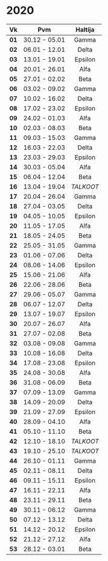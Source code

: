 2020
====

|  Vk  | Pvm           | Haltija    |
|:----:|:-------------:|:----------:|
|**01**| 30.12 - 05.01 | Gamma      |
|**02**| 06.01 - 12.01 | Delta      |
|**03**| 13.01 - 19.01 | Epsilon    |
|**04**| 20.01 - 26.01 | Alfa       |
|**05**| 27.01 - 02.02 | Beta       |
|**06**| 03.02 - 09.02 | Gamma      |
|**07**| 10.02 - 16.02 | Delta      |
|**08**| 17.02 - 23.02 | Epsilon    |
|**09**| 24.02 - 01.03 | Alfa       |
|**10**| 02.03 - 08.03 | Beta       |
|**11**| 09.03 - 15.03 | Gamma      |
|**12**| 16.03 - 22.03 | Delta      |
|**13**| 23.03 - 29.03 | Epsilon    |
|**14**| 30.03 - 05.04 | Alfa       |
|**15**| 06.04 - 12.04 | Beta       |
|**16**| 13.04 - 19.04 | *TALKOOT*  |
|**17**| 20.04 - 26.04 | Gamma      |
|**18**| 27.04 - 03.05 | Delta      |
|**19**| 04.05 - 10.05 | Epsilon    |
|**20**| 11.05 - 17.05 | Alfa       |
|**21**| 18.05 - 24.05 | Beta       |
|**22**| 25.05 - 31.05 | Gamma      |
|**23**| 01.06 - 07.06 | Delta      |
|**24**| 08.06 - 14.06 | Epsilon    |
|**25**| 15.06 - 21.06 | Alfa       |
|**26**| 22.06 - 28.06 | Beta       |
|**27**| 29.06 - 05.07 | Gamma      |
|**28**| 06.07 - 12.07 | Delta      |
|**29**| 13.07 - 19.07 | Epsilon    |
|**30**| 20.07 - 26.07 | Alfa       |
|**31**| 27.07 - 02.08 | Beta       |
|**32**| 03.08 - 09.08 | Gamma      |
|**33**| 10.08 - 16.08 | Delta      |
|**34**| 17.08 - 23.08 | Epsilon    |
|**35**| 24.08 - 30.08 | Alfa       |
|**36**| 31.08 - 06.09 | Beta       |
|**37**| 07.09 - 13.09 | Gamma      |
|**38**| 14.09 - 20.09 | Delta      |
|**39**| 21.09 - 27.09 | Epsilon    |
|**40**| 28.09 - 04.10 | Alfa       |
|**41**| 05.10 - 11.10 | Beta       |
|**42**| 12.10 - 18.10 | *TALKOOT*  |
|**43**| 19.10 - 25.10 | *TALKOOT*  |
|**44**| 26.10 - 01.11 | Gamma      |
|**45**| 02.11 - 08.11 | Delta      |
|**46**| 09.11 - 15.11 | Epsilon    |
|**47**| 16.11 - 22.11 | Alfa       |
|**48**| 23.11 - 29.11 | Beta       |
|**49**| 30.11 - 06.12 | Gamma      |
|**50**| 07.12 - 13.12 | Delta      |
|**51**| 14.12 - 20.12 | Epsilon    |
|**52**| 21.12 - 27.12 | Alfa       |
|**53**| 28.12 - 03.01 | Beta       |
